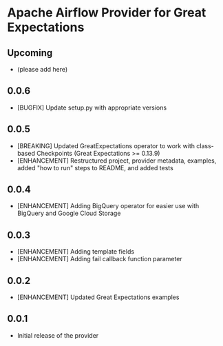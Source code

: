 # Apache Airflow Provider for Great Expectations

## Upcoming 
* (please add here)

## 0.0.6
* [BUGFIX] Update setup.py with appropriate versions 

## 0.0.5
* [BREAKING] Updated GreatExpectations operator to work with class-based Checkpoints (Great Expectations >= 0.13.9)  
* [ENHANCEMENT] Restructured project, provider metadata, examples, added "how to run" steps to README, and added tests

## 0.0.4
* [ENHANCEMENT] Adding BigQuery operator for easier use with BigQuery and Google Cloud Storage

## 0.0.3
* [ENHANCEMENT] Adding template fields
* [ENHANCEMENT] Adding fail callback function parameter

## 0.0.2
* [ENHANCEMENT] Updated Great Expectations examples

## 0.0.1
* Initial release of the provider
